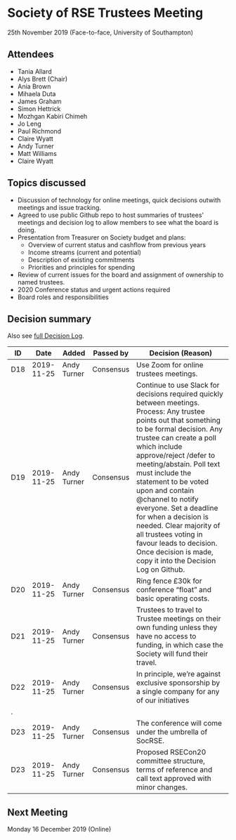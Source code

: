 # Society of RSE Trustees Meeting

25th November 2019 (Face-to-face, University of Southampton)

## Attendees

   - Tania Allard
   - Alys Brett (Chair)
   - Ania Brown
   - Mihaela Duta
   - James Graham
   - Simon Hettrick
   - Mozhgan Kabiri Chimeh
   - Jo Leng
   - Paul Richmond
   - Claire Wyatt
   - Andy Turner
   - Matt Williams
   - Claire Wyatt

## Topics discussed

   - Discussion of technology for online meetings, quick decisions outwith meetings and issue tracking.
   - Agreed to use public Github repo to host summaries of trustees' meetings and decision log to allow members to see what the board is doing.
   - Presentation from Treasurer on Society budget and plans:
      + Overview of current status and cashflow from previous years
      + Income streams (current and potential)
      + Description of existing commitments
      + Priorities and principles for spending
   - Review of current issues for the board and assignment of ownership to named trustees.
   - 2020 Conference status and urgent actions required
   - Board roles and responsibilities

## Decision summary

Also see [full Decision Log](../SocRSE_Decision_Log.md).

| ID  | Date       | Added       | Passed by | Decision (Reason)   |
|-----|------------|-------------|-----------|---------------------|
| D18 | 2019-11-25 | Andy Turner    | Consensus | Use Zoom for online trustees meetings. |
| D19 | 2019-11-25 | Andy Turner    | Consensus | Continue to use Slack for decisions required quickly between meetings. Process: Any trustee points out that something to be formal decision. Any trustee can create a poll which include approve/reject /defer to meeting/abstain. Poll text must include the statement to be voted upon and contain @channel to notify everyone. Set a deadline for when a decision is needed. Clear majority of all trustees voting in favour leads to decision. Once decision is made, copy it into the Decision Log on Github. |
| D20 | 2019-11-25 | Andy Turner    | Consensus | Ring fence £30k for conference “float” and basic operating costs. |
| D21 | 2019-11-25 | Andy Turner    | Consensus | Trustees to travel to Trustee meetings on their own funding unless they have no access to funding, in which case the Society will fund their travel. |
| D22 | 2019-11-25 | Andy Turner    | Consensus | In principle, we’re against exclusive sponsorship by a single company for any of our initiatives
. |
| D23 | 2019-11-25 | Andy Turner    | Consensus | The conference will come under the umbrella of SocRSE. |
| D23 | 2019-11-25 | Andy Turner    | Consensus | Proposed RSECon20 committee structure, terms of reference and call text approved with minor changes. |

## Next Meeting

Monday 16 December 2019 (Online)


